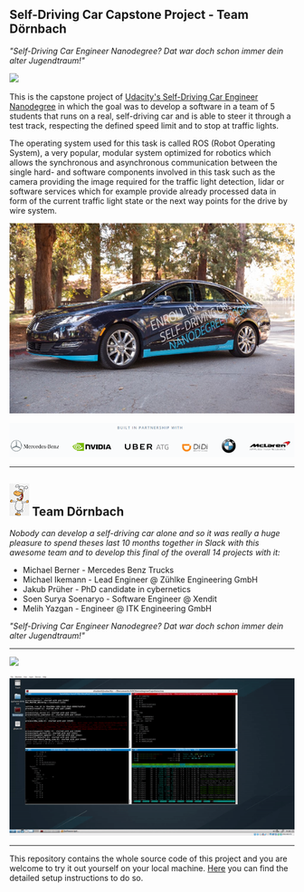 ## Self-Driving Car Capstone Project - Team Dörnbach

*"Self-Driving Car Engineer Nanodegree? Dat war doch schon immer dein alter Jugendtraum!"*



![](imgs/starting_at_green.gif)



This is the capstone project of [Udacity's Self-Driving Car Engineer Nanodegree](www.udacity.com/drive) in which the goal was to develop a software in a team of 5 students that runs on a real, self-driving car and is able to steer it through a test track, respecting the defined speed limit and to stop at traffic lights.

The operating system used for this task is called ROS (Robot Operating System), a very popular, modular system optimized for robotics which allows the synchronous and asynchronous communication between the single hard- and software components involved in this task such as the camera providing the image required for the traffic light detection, lidar or software services which for example provide already processed data in form of the current traffic light state or the next way points for the drive by wire system.

![](imgs/CarlaVeh.jpg)

![](imgs/sdc_partners.png)



---



## ![](imgs\thorsten_even_smaller.png) Team Dörnbach

*Nobody can develop a self-driving car alone and so it was really a huge pleasure to spend theses last 10 months together in Slack with this awesome team and to develop this final of the overall 14 projects with it:*



* Michael Berner - Mercedes Benz Trucks
* Michael Ikemann - Lead Engineer @ Zühlke Engineering GmbH
* Jakub Prüher - PhD candidate in cybernetics
* Soen Surya Soenaryo - Software Engineer @ Xendit
* Melih Yazgan - Engineer @ ITK Engineering GmbH



*"Self-Driving Car Engineer Nanodegree? Dat war doch schon immer dein alter Jugendtraum!"*

---

![](imgs/starts_driving.gif)

![](imgs/ros_in_action.gif)

---



This repository contains the whole source code of this project and you are welcome to try it out yourself on your local machine. [Here](setup.md) you can find the detailed setup instructions to do so.
